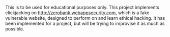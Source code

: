 This is to be used for educational purposes only.
This project implements clickjacking on http://zerobank.webappsecurity.com, which is a fake vulnerable website, designed to perform on and learn ethical hacking.
It has been implemented for a project, but will be trying to improvise it as much as possible.
